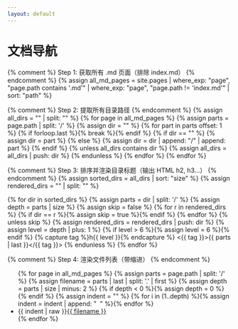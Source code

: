 ```yaml
---
layout: default
---
```


<h1>文档导航</h1>

{% comment %}
  Step 1: 获取所有 .md 页面（排除 index.md）
{% endcomment %}
{% assign all_md_pages = site.pages | where_exp: "page", "page.path contains '.md'" | where_exp: "page", "page.path != 'index.md'" | sort: "path" %}

{% comment %}
  Step 2: 提取所有目录路径
{% endcomment %}
{% assign all_dirs = "" | split: "" %}
{% for page in all_md_pages %}
  {% assign parts = page.path | split: '/' %}
  {% assign dir = "" %}
  {% for part in parts offset: 1 %}
    {% if forloop.last %}{% break %}{% endif %}
    {% if dir == "" %}
      {% assign dir = part %}
    {% else %}
      {% assign dir = dir | append: "/" | append: part %}
    {% endif %}
    {% unless all_dirs contains dir %}
      {% assign all_dirs = all_dirs | push: dir %}
    {% endunless %}
  {% endfor %}
{% endfor %}

{% comment %}
  Step 3: 排序并渲染目录标题（输出 HTML h2, h3...）
{% endcomment %}
{% assign sorted_dirs = all_dirs | sort: "size" %}
{% assign rendered_dirs = "" | split: "" %}

{% for dir in sorted_dirs %}
  {% assign parts = dir | split: '/' %}
  {% assign depth = parts | size %}
  {% assign skip = false %}
  {% for r in rendered_dirs %}
    {% if dir == r %}{% assign skip = true %}{% endif %}
  {% endfor %}
  {% unless skip %}
    {% assign rendered_dirs = rendered_dirs | push: dir %}
    {% assign level = depth | plus: 1 %}
    {% if level > 6 %}{% assign level = 6 %}{% endif %}
    {% capture tag %}h{{ level }}{% endcapture %}
    <{{ tag }}>{{ parts | last }}</{{ tag }}>
  {% endunless %}
{% endfor %}

{% comment %}
  Step 4: 渲染文件列表（带缩进）
{% endcomment %}
<ul>
{% for page in all_md_pages %}
  {% assign parts = page.path | split: '/' %}
  {% assign filename = parts | last | split: '.' | first %}
  {% assign depth = parts | size | minus: 2 %}
  {% if depth < 0 %}{% assign depth = 0 %}{% endif %}
  {% assign indent = "" %}
  {% for i in (1..depth) %}{% assign indent = indent | append: "&nbsp;&nbsp;" %}{% endfor %}
  <li>{{ indent | raw }}<a href="{{ page.url | relative_url }}">{{ filename }}</a></li>
{% endfor %}
</ul>
